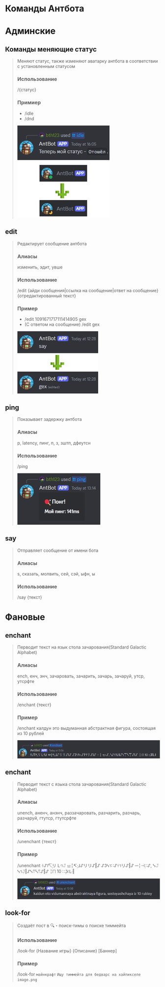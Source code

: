 # Команды Антбота


# Админские

## Команды меняющие статус
> Меняют статус, также изменяют аватарку антбота в соответствии с установленным статусом
> ### Использование
> /{статус}
> ### Примиер
> - /idle
> - /dnd
> 
> ![statusass](statuses.png)

## edit
> Редактирует сообщение антбота
> ### Алиасы
> изменить, эдит, увше
> ### Использование
> /edit {айди сообщения|ссылка на сообщение|ответ на сообщение} {отредактированный текст}
> ### Пример
> - /edit 1091671717111414905 gex
> - (С ответом на сообщение) /edit gex
> 
> ![edit](edit.png)

## ping
> Показывает задержку антбота
> ### Алиасы
> p, latency, пинг, п, з, зштп, дфеутсн
> ### Использование
> /ping
>
> ![](ping.png)

## say
> Отправляет сообщение от имени бота
> ### Алиасы
> s, сказать, молвить, сей, сэй, ыфн, ы
> ### Использование
> /say {текст}


# Фановые

## enchant
> Перводит текст на язык стола зачарования(Standard Galactic Alphabet)
> ### Алиасы
> ench, енч, энч, зачаровать, зачарить, зачарь, зачаруй, утср, утсрфте
> ### Использование
> /enchant {текст}
> ### Пример
> /enchant калдун это выдуманная абстрактная фигура, состоящая из 10 рублей
> 
> ![](ench.png)

## enchant
> Перводит текст с языка стола зачарования(Standard Galactic Alphabet)
> ### Алиасы
> unench, аненч, анэнч, раззачаровать, разчарить, разчарь, разчаруй, гтутср, гтутсрфте
> ### Использование
> /unenchant {текст}
> ### Пример
> /unenchant ꖌ​ᔑ​ꖎ​↸​̣​リ​ ᒷ​ℸ​𝙹​ ⚍​╎​↸​̣​ᒲ​ᔑ​リ​リ​ᔑ​‖ᔑ​ ᔑ​ʖ​ᓭ​ℸ​∷​ᔑ​ꖌ​ℸ​リ​ᔑ​‖ᔑ​ ⎓​╎​⊣​̣​∷​ᔑ​, ᓭ​𝙹​ᓭ​ℸ​𝙹​‖ᔑ​ᓭ⍑ᓵ⍑​ᔑ​‖ᔑ​ ╎​⨅​ 10 ∷​̣​ʖ​ꖎ​ᒷ​‖​
>
> ![](unench.png)

## look-for
> Создаёт пост в 🔍・поиск-тимы о поиске тиммейта
> ### Использование
> /look-for {Название игры} {Описание} [Баннер]
> ###  Пример
> /look-for `майнкрафт` `Ищу тиммейта для бедварс на хайпикселе` `image.png`